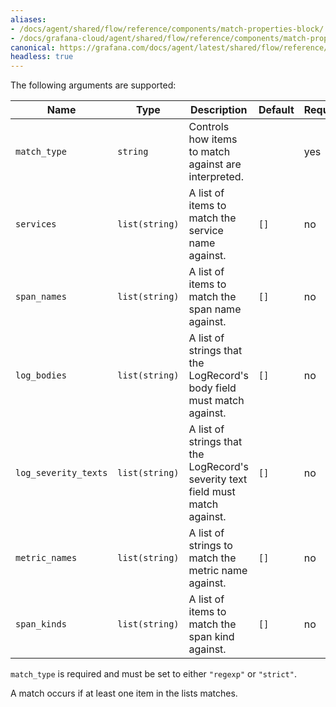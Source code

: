 ```yaml
---
aliases:
- /docs/agent/shared/flow/reference/components/match-properties-block/
- /docs/grafana-cloud/agent/shared/flow/reference/components/match-properties-block/
canonical: https://grafana.com/docs/agent/latest/shared/flow/reference/components/match-properties-block/
headless: true
---
```


The following arguments are supported:

Name | Type | Description | Default | Required
---- | ---- | ----------- | ------- | --------
`match_type` | `string` | Controls how items to match against are interpreted. | | yes
`services` | `list(string)` | A list of items to match the service name against. | `[]` | no
`span_names` | `list(string)` | A list of items to match the span name against. | `[]` | no
`log_bodies` | `list(string)` | A list of strings that the LogRecord's body field must match against. | `[]` | no
`log_severity_texts` | `list(string)` | A list of strings that the LogRecord's severity text field must match against. | `[]` | no
`metric_names` | `list(string)` | A list of strings to match the metric name against. | `[]` | no
`span_kinds` | `list(string)` | A list of items to match the span kind against. | `[]` | no

`match_type` is required and must be set to either `"regexp"` or `"strict"`.

A match occurs if at least one item in the lists matches.
